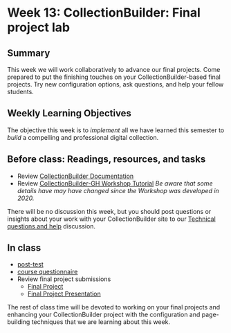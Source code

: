 # Week 13: CollectionBuilder: Final project lab

## Summary

This week we will work collaboratively to advance our final projects. Come prepared to put the finishing touches on your CollectionBuilder-based final projects. Try new configuration options, ask questions, and help your fellow students.

## Weekly Learning Objectives

The objective this week is to _implement_ all we have learned this semester to _build_ a compelling and professional digital collection.

## Before class: Readings, resources, and tasks

- Review [CollectionBuilder Documentation](https://collectionbuilder.github.io/cb-docs/)
- Review [CollectionBuilder-GH Workshop Tutorial](https://collectionbuilder.github.io/workshop/gh/) _Be aware that some details have may have changed since the Workshop was developed in 2020._
	
There will be no discussion this week, but you should post questions or insights about your work with your CollectionBuilder site to our [Technical questions and  help](https://github.com/jawalsh/z652-Digital-Libraries/discussions/9) discussion. 
 
## In class
- [post-test](https://iu.instructure.com/courses/2084986/quizzes/3775901)
- [course questionnaire](https://iu.instructure.com/courses/2084986/external_tools/207560)
- Review final project submissions
	- [Final Project](https://iu.instructure.com/courses/2084986/assignments/14220071)
	- [Final Project Presentation](https://iu.instructure.com/courses/2084986/discussion_topics/12239817)

The rest of class time will be devoted to working on your final projects and enhancing your CollectionBuilder project with the configuration and page-building techniques that we are learning about this week.
